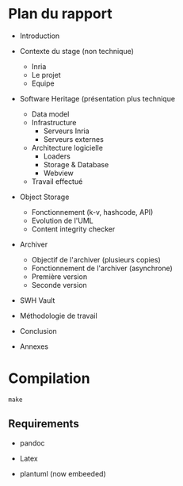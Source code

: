 # Plan du rapport

* Introduction
* Contexte du stage (non technique)
  * Inria
  * Le projet
  * Equipe

* Software Heritage (présentation plus technique
  * Data model
  * Infrastructure
    * Serveurs Inria
    * Serveurs externes
  * Architecture logicielle
    * Loaders
    * Storage & Database
    * Webview
  * Travail effectué

* Object Storage
  * Fonctionnement (k-v, hashcode, API)
  * Evolution de l'UML
  * Content integrity checker

* Archiver
  * Objectif de l'archiver (plusieurs copies)
  * Fonctionnement de l'archiver (asynchrone)
  * Première version
  * Seconde version

* SWH Vault

* Méthodologie de travail

* Conclusion

* Annexes


# Compilation

```shell
make
```

## Requirements

* pandoc
* Latex

* plantuml (now embeeded)
